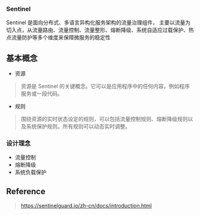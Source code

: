 ### Sentinel
Sentinel 是面向分布式、多语言异构化服务架构的流量治理组件，
主要以流量为切入点，从流量路由、流量控制、流量整形、熔断降级、系统自适应过载保护、热点流量防护等多个维度来保障微服务的稳定性

## 基本概念

- 资源
> 资源是 Sentinel 的关键概念。它可以是应用程序中的任何内容，例如程序服务或一段代码。

- 规则
> 围绕资源的实时状态设定的规则，可以包括流量控制规则、熔断降级规则以及系统保护规则。所有规则可以动态实时调整。

### 设计理念

- 流量控制
- 熔断降级
- 系统负载保护

## Reference
> https://sentinelguard.io/zh-cn/docs/introduction.html
